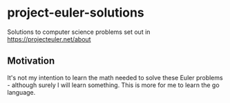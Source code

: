# project-euler-solutions
Solutions to computer science problems set out in https://projecteuler.net/about

## Motivation
It's not my intention to learn the math needed to solve these Euler problems - although surely I will learn something.  This is more for me to learn the go language.
